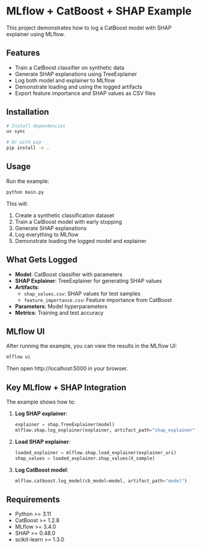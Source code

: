 # MLflow + CatBoost + SHAP Example

This project demonstrates how to log a CatBoost model with SHAP explainer using MLflow.

## Features

- Train a CatBoost classifier on synthetic data
- Generate SHAP explanations using TreeExplainer
- Log both model and explainer to MLflow
- Demonstrate loading and using the logged artifacts
- Export feature importance and SHAP values as CSV files

## Installation

```bash
# Install dependencies
uv sync

# Or with pip
pip install -e .
```

## Usage

Run the example:

```bash
python main.py
```

This will:
1. Create a synthetic classification dataset
2. Train a CatBoost model with early stopping
3. Generate SHAP explanations
4. Log everything to MLflow
5. Demonstrate loading the logged model and explainer

## What Gets Logged

- **Model**: CatBoost classifier with parameters
- **SHAP Explainer**: TreeExplainer for generating SHAP values
- **Artifacts**: 
  - `shap_values.csv`: SHAP values for test samples
  - `feature_importance.csv`: Feature importance from CatBoost
- **Parameters**: Model hyperparameters
- **Metrics**: Training and test accuracy

## MLflow UI

After running the example, you can view the results in the MLflow UI:

```bash
mlflow ui
```

Then open http://localhost:5000 in your browser.

## Key MLflow + SHAP Integration

The example shows how to:

1. **Log SHAP explainer**:
   ```python
   explainer = shap.TreeExplainer(model)
   mlflow.shap.log_explainer(explainer, artifact_path="shap_explainer")
   ```

2. **Load SHAP explainer**:
   ```python
   loaded_explainer = mlflow.shap.load_explainer(explainer_uri)
   shap_values = loaded_explainer.shap_values(X_sample)
   ```

3. **Log CatBoost model**:
   ```python
   mlflow.catboost.log_model(cb_model=model, artifact_path="model")
   ```

## Requirements

- Python >= 3.11
- CatBoost >= 1.2.8
- MLflow >= 3.4.0
- SHAP >= 0.48.0
- scikit-learn >= 1.3.0

